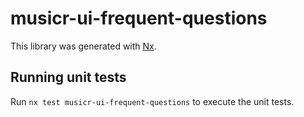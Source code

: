 # musicr-ui-frequent-questions

This library was generated with [Nx](https://nx.dev).

## Running unit tests

Run `nx test musicr-ui-frequent-questions` to execute the unit tests.
